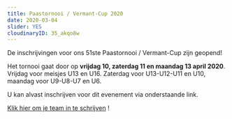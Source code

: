 ```yaml
---
title: Paastornooi / Vermant-Cup 2020
date: 2020-03-04
slider: YES
cloudinaryID: 35_akqo8w
---
```


De inschrijvingen voor ons 51ste Paastornooi / Vermant-Cup zijn geopend!

Het tornooi gaat door op **vrijdag 10, zaterdag 11 en maandag 13 april 2020**. Vrijdag voor meisjes U13 en U16. Zaterdag voor U13-U12-U11 en U10, maandag voor U9-U8-U7 en U6.

U kan alvast inschrijven voor dit evenement via onderstaande link.

[Klik hier om je team in te schrijven](https://www.kkontichfc.be/jeugd/paastornooi/online-registratie/ "Klik hier om je team in te schrijven") !
